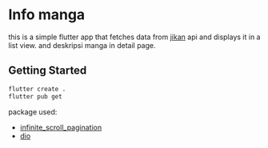 # Info manga

this is a simple flutter app that fetches data from [jikan](https://jikan.moe/) api and displays it in a list view.
and deskripsi manga in detail page.
## Getting Started
``` bash
flutter create .
flutter pub get
```
package used:
- [infinite_scroll_pagination](https://pub.dev/packages/infinite_scroll_pagination)
- [dio](https://pub.dev/packages/dio)


